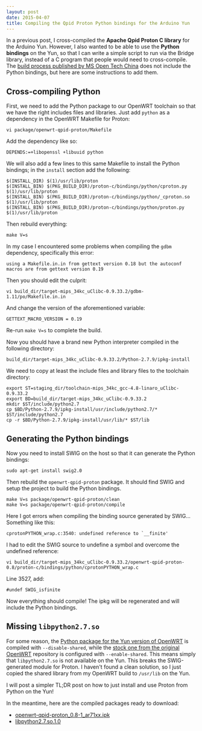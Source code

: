 ```yaml
---
layout: post
date: 2015-04-07
title: Compiling the Qpid Proton Python bindings for the Arduino Yun
---
```


In a previous post, I cross-compiled the **Apache Qpid Proton C library** for the Arduino Yun. However, I also wanted to be able to use the **Python bindings** on the Yun, so that I can write a simple script to run via the Bridge library, instead of a C program that people would need to cross-compile. The [build process published by MS Open Tech China](https://github.com/msopentechcn/qpid-proton-c-openwrt) does not include the Python bindings, but here are some instructions to add them.

## Cross-compiling Python

First, we need to add the Python package to our OpenWRT toolchain so that we have the right includes files and libraries. Just add `python` as a dependency in the OpenWRT Makefile for Proton:

~~~
vi package/openwrt-qpid-proton/Makefile
~~~

Add the dependency like so:

~~~
DEPENDS:=+libopenssl +libuuid python
~~~

We will also add a few lines to this same Makefile to install the Python bindings; in the `install` section add the following:

~~~
$(INSTALL_DIR) $(1)/usr/lib/proton
$(INSTALL_BIN) $(PKG_BUILD_DIR)/proton-c/bindings/python/cproton.py $(1)/usr/lib/proton
$(INSTALL_BIN) $(PKG_BUILD_DIR)/proton-c/bindings/python/_cproton.so $(1)/usr/lib/proton
$(INSTALL_BIN) $(PKG_BUILD_DIR)/proton-c/bindings/python/proton.py $(1)/usr/lib/proton
~~~

Then rebuild everything:

~~~
make V=s
~~~

In my case I encountered some problems when compiling the `gdbm` dependency, specifically this error:

~~~
using a Makefile.in.in from gettext version 0.18 but the autoconf macros are from gettext version 0.19
~~~

Then you should edit the culprit:

~~~
vi build_dir/target-mips_34kc_uClibc-0.9.33.2/gdbm-1.11/po/Makefile.in.in
~~~

And change the version of the aforementioned variable:

~~~
GETTEXT_MACRO_VERSION = 0.19
~~~

Re-run `make V=s` to complete the build.

Now you should have a brand new Python interpreter compiled in the following directory:

~~~
build_dir/target-mips_34kc_uClibc-0.9.33.2/Python-2.7.9/ipkg-install
~~~

We need to copy at least the include files and library files to the toolchain directory:

~~~
export ST=staging_dir/toolchain-mips_34kc_gcc-4.8-linaro_uClibc-0.9.33.2
export BD=build_dir/target-mips_34kc_uClibc-0.9.33.2
mkdir $ST/include/python2.7
cp $BD/Python-2.7.9/ipkg-install/usr/include/python2.7/* $ST/include/python2.7
cp -r $BD/Python-2.7.9/ipkg-install/usr/lib/* $ST/lib
~~~

## Generating the Python bindings

Now you need to install SWIG on the host so that it can generate the Python bindings:

~~~
sudo apt-get install swig2.0
~~~

Then rebuild the `openwrt-qpid-proton` package. It should find SWIG and setup the project to build the Python bindings.

~~~
make V=s package/openwrt-qpid-proton/clean
make V=s package/openwrt-qpid-proton/compile
~~~

Here I got errors when compiling the binding source generated by SWIG... Something like this:

~~~
cprotonPYTHON_wrap.c:3540: undefined reference to `__finite'
~~~

I had to edit the SWIG source to undefine a symbol and overcome the undefined reference:

~~~
vi build_dir/target-mips_34kc_uClibc-0.9.33.2/openwrt-qpid-proton-0.8/proton-c/bindings/python/cprotonPYTHON_wrap.c
~~~

Line 3527, add:

~~~
#undef SWIG_isfinite
~~~

Now everything should compile! The ipkg will be regenerated and will include the Python bindings.

## Missing `libpython2.7.so`

For some reason, the [Python package for the Yun version of OpenWRT](https://github.com/arduino/openwrt-packages-yun/blob/master/lang/python/Makefile) is compiled with `--disable-shared`, while the [stock one from the original OpenWRT](https://github.com/openwrt/packages/blob/master/lang/python/Makefile) repository is configured with `--enable-shared`. This means simply that `libpython2.7.so` is not available on the Yun. This breaks the SWIG-generated module for Proton. I haven't found a clean solution, so I just copied the shared library from my OpenWRT build to `/usr/lib` on the Yun.

I will post a simpler TL;DR post on how to just install and use Proton from Python on the Yun!

In the meantime, here are the compiled packages ready to download:

- [openwrt-qpid-proton_0.8-1_ar71xx.ipk](https://dl.dropboxusercontent.com/u/2264910/proton-yun/openwrt-qpid-proton_0.8-1_ar71xx.ipk)
- [libpython2.7.so.1.0](https://dl.dropboxusercontent.com/u/2264910/proton-yun/libpython2.7.so.1.0)

